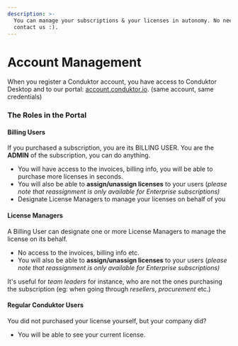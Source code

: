 ```yaml
---
description: >-
  You can manage your subscriptions & your licenses in autonomy. No need to
  contact us :).
---
```


# Account Management

When you register a Conduktor account, you have access to Conduktor Desktop and to our portal: [account.conduktor.io](https://account.conduktor.io). (same account, same credentials)

### The Roles in the Portal

#### Billing Users

If you purchased a subscription, you are its BILLING USER. You are the **ADMIN** of the subscription, you can do anything.

* You will have access to the invoices, billing info, you will be able to purchase more licenses in seconds.
* You will also be able to **assign/unassign licenses** to your users (_please note that reassignment is only available for Enterprise subscriptions)_&#x20;
* Designate License Managers to manage your licenses on behalf of you

#### License Managers

A Billing User can designate one or more License Managers to manage the license on its behalf.&#x20;

* No access to the invoices, billing info etc.
* You will also be able to **assign/unassign licenses** to your users (_please note that reassignment is only available for Enterprise subscriptions)_&#x20;

It's useful for _team leaders_ for instance, who are not the ones purchasing the subscription (eg: when going through _resellers_, _procurement_ etc.)

#### Regular Conduktor Users

You did not purchased your license yourself, but your company did?

* You will be able to see your current license.



